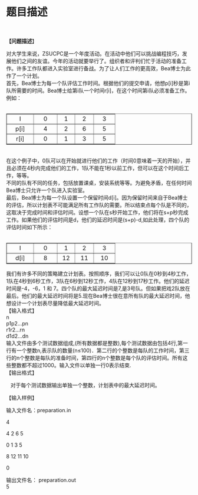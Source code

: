 # 题目描述


<p>
 
</p>
<p>
<b>【问题描述</b>】
</p>
<div>
对大学生来说，ZSUCPC是一个年度活动。在活动中他们可以挑战编程技巧，发展他们之间的友谊。今年的活动就要举行了。组织者和评判们忙于活动的准备工作。许多工作队都进入实验室进行备战。为了让人们工作的更高效，Bea博士为此作了一个计划。<br/>
首先，Bea博士为每一个队评估工作时间。根据他们的提交申请，他想p[i]秒是第i队所需要的时间。Bea博士给第i队一个时间r[i]，在这个时间第i队必须准备工作。例如：<br/>
 
</div>
<p>
</p><table width="243" border="1">
<tbody>
<tr>
<td width="56">
<div align="center">
I
</div>
</td>
<td width="47">
<div align="center">
0
</div>
</td>
<td width="31">
<div align="center">
1
</div>
</td>
<td width="34">
<div align="center">
2
</div>
</td>
<td width="41">
<div align="center">
3
</div>
</td>
</tr>
<tr>
<td>
<div align="center">
p[i]
</div>
</td>
<td>
<div align="center">
4
</div>
</td>
<td>
<div align="center">
2
</div>
</td>
<td>
<div align="center">
6
</div>
</td>
<td>
<div align="center">
5
</div>
</td>
</tr>
<tr>
<td>
<div align="center">
r[i]
</div>
</td>
<td>
<div align="center">
0
</div>
</td>
<td>
<div align="center">
1
</div>
</td>
<td>
<div align="center">
3
</div>
</td>
<td>
<div align="center">
5
</div>
</td>
</tr>
</tbody>
</table>
<p></p>
<div>
 
</div>
<div>
在这个例子中，0队可以在开始就进行他们的工作（时间0意味着一天的开始），并且必须在4秒内完成他们的工作，1队不能在1秒以前工作，但可以在这个时间后工作，等等。
</div>
<div>
不同的队有不同的任务，包括放置课桌，安装系统等等。为避免矛盾，在任何时间Bea博士只允许一个队进入实验室。
</div>
<div>
最后，Bea博士为每一个队设置一个保留时间d[i]。因为保留时间来自于Bea博士的评估，所以计划表不可能满足所有工作队的需要。所以结束点每个队是不同的，这取决于完成时间和评估时间。设想一个队在s秒开始工作，他们将在s+p秒完成工作。如果他们的评估时间是d，他们的延迟时间是(s+p)-d,如此处理，四个队的评估时间如下所示：<br/>
 
</div>
<p>
</p><table width="243" border="1">
<tbody>
<tr>
<td width="56">
<div align="center">
I
</div>
</td>
<td width="47">
<div align="center">
0
</div>
</td>
<td width="31">
<div align="center">
1
</div>
</td>
<td width="34">
<div align="center">
2
</div>
</td>
<td width="41">
<div align="center">
3
</div>
</td>
</tr>
<tr>
<td>
<div align="center">
d[i]
</div>
</td>
<td>
<div align="center">
8
</div>
</td>
<td>
<div align="center">
12
</div>
</td>
<td>
<div align="center">
11
</div>
</td>
<td>
<div align="center">
10
</div>
</td>
</tr>
</tbody>
</table>
<p></p>
<div>
我们有许多不同的策略建立计划表。按照顺序，我们可以让0队在0秒到4秒工作，1队在4秒到6秒工作，3队在6秒到12秒工作，4队在12秒到17秒工作。他们的延迟时间是-4，-6，1 和 7。四个队的最大延迟时间是7,是3号队。但如果把戏2队放在最后。他们的最大延迟时间将是5.现在Bea博士很在意所有队的最大延迟时间，他想设计一个计划表尽量降低最大延迟时间。
</div>
<div>
【输入格式】
</div>
<div>
n<br/>
p1p2…pn<br/>
r1r2…rn<br/>
d1d2…dn
</div>
<div>
输入文件由多个测试数据组成,(所有数据都是整数),每个测试数据由包括4行,第一行有一个整数n,表示队的数量(n≤100)．第二行的个整数是每队的工作时间，第三行的n个整数是每队的准备时间，第四行的n个整数是每个队的评估时间。所有这些整数都不超过1000。输入文件以单独一行0表示结束.
</div>
<div>
【输出格式】
</div>
<p>
   对于每个测试数据输出单独一个整数，计划表中的最大延迟时间。
</p>
<div>
【输入样例】
</div>
<div>
<p>
输入文件名：<span>preparation.in</span>
</p>
<p>
4
</p>
<p>
4 2 6 5
</p>
<p>
0 1 3 5
</p>
<p>
8 12 11 10
</p>
<p>
0
</p>
</div>
<div>
输出文件名：<span> <span>preparation.out</span></span>
</div>
<div>
<span>5</span>
</div>
